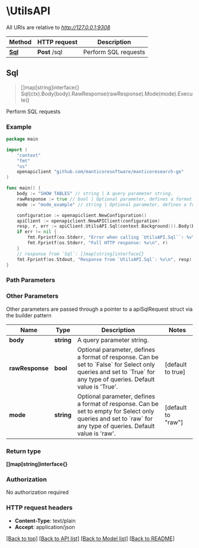 # \UtilsAPI

All URIs are relative to *http://127.0.0.1:9308*

Method | HTTP request | Description
------------- | ------------- | -------------
[**Sql**](UtilsAPI.md#Sql) | **Post** /sql | Perform SQL requests



## Sql

> []map[string]interface{} Sql(ctx).Body(body).RawResponse(rawResponse).Mode(mode).Execute()

Perform SQL requests



### Example

```go
package main

import (
	"context"
	"fmt"
	"os"
	openapiclient "github.com/manticoresoftware/manticoresearch-go"
)

func main() {
	body := "SHOW TABLES" // string | A query parameter string. 
	rawResponse := true // bool | Optional parameter, defines a format of response. Can be set to `False` for Select only queries and set to `True` for any type of queries. Default value is 'True'.  (optional) (default to true)
	mode := "mode_example" // string | Optional parameter, defines a format of response. Can be set to empty for Select only queries and set to `raw` for any type of queries. Default value is 'raw'.  (optional) (default to "raw")

	configuration := openapiclient.NewConfiguration()
	apiClient := openapiclient.NewAPIClient(configuration)
	resp, r, err := apiClient.UtilsAPI.Sql(context.Background()).Body(body).RawResponse(rawResponse).Mode(mode).Execute()
	if err != nil {
		fmt.Fprintf(os.Stderr, "Error when calling `UtilsAPI.Sql``: %v\n", err)
		fmt.Fprintf(os.Stderr, "Full HTTP response: %v\n", r)
	}
	// response from `Sql`: []map[string]interface{}
	fmt.Fprintf(os.Stdout, "Response from `UtilsAPI.Sql`: %v\n", resp)
}
```

### Path Parameters



### Other Parameters

Other parameters are passed through a pointer to a apiSqlRequest struct via the builder pattern


Name | Type | Description  | Notes
------------- | ------------- | ------------- | -------------
 **body** | **string** | A query parameter string.  | 
 **rawResponse** | **bool** | Optional parameter, defines a format of response. Can be set to &#x60;False&#x60; for Select only queries and set to &#x60;True&#x60; for any type of queries. Default value is &#39;True&#39;.  | [default to true]
 **mode** | **string** | Optional parameter, defines a format of response. Can be set to empty for Select only queries and set to &#x60;raw&#x60; for any type of queries. Default value is &#39;raw&#39;.  | [default to &quot;raw&quot;]

### Return type

**[]map[string]interface{}**

### Authorization

No authorization required

### HTTP request headers

- **Content-Type**: text/plain
- **Accept**: application/json

[[Back to top]](#) [[Back to API list]](../README.md#documentation-for-api-endpoints)
[[Back to Model list]](../README.md#documentation-for-models)
[[Back to README]](../README.md)

